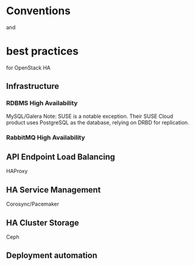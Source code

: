 # Conventions
and
# best practices
for OpenStack HA


## Infrastructure


### RDBMS High Availability
MySQL/Galera
Note: SUSE is a notable exception. Their SUSE Cloud product uses
PostgreSQL as the database, relying on DRBD for replication.


### RabbitMQ High Availability


## API Endpoint Load Balancing
HAProxy


## HA Service Management
Corosync/Pacemaker


## HA Cluster Storage
Ceph


## Deployment automation
